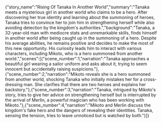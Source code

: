 {"story_name":"Rising Of Tanaka In Another World","summary":"Tanaka meets a mysterious girl in another world who claims to be a hero. After discovering her true identity and learning about the summoning of heroes, Tanaka tries to convince her to join him in strengthening herself while also avoiding detection by the kingdom's authorities.","background":"Tanaka, a 32-year-old man with mediocre stats and unremarkable skills, finds himself in another world after being caught up in the summoning of a hero. Despite his average abilities, he remains positive and decides to make the most of this new opportunity. His curiosity leads him to interact with various characters, including Mikoto, who is a hero summoned from another world.","scenes":[{"scene_number":1,"narration":"Tanaka approaches a beautiful girl wearing a sailor uniform and asks about it, trying to seem innocent but accidentally raising suspicions."},{"scene_number":2,"narration":"Mikoto reveals she is a hero summoned from another world, shocking Tanaka who initially mistakes her for a cross-dressing man. She clarifies that there are two heroes and explains her backstory."},{"scene_number":3,"narration":"Tanaka, intrigued by Mikoto's story, tries to give her advice on strengthening herself but is interrupted by the arrival of Merlin, a powerful magician who has been working with Mikoto."},{"scene_number":4,"narration":"Mikoto and Merlin discuss the kingdom's fake hero and the dangers of revealing their identities. Tanaka, sensing the tension, tries to leave unnoticed but is watched by both."}]}